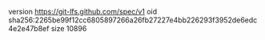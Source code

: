 version https://git-lfs.github.com/spec/v1
oid sha256:2265be99f12cc6805897266a26fb27227e4bb226293f3952de6edc4e2e47b8ef
size 10896
